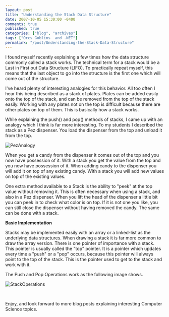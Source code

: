 ```yaml
---
layout: post
title: "Understanding the Stack Data Structure"
date: 2007-10-05 15:30:00 -0400
comments: true
published: true
categories: ["blog", "archives"]
tags: ["Orcs Goblins  and .NET"]
permalink: "/post/Understanding-the-Stack-Data-Structure"
---
```

<!-- more -->

<p>I found myself recently explaining a few times how the data structure commonly called a stack works. The technical term for a stack would be a Last in First out Data Structure (LIFO). To practically repeat myself, this means that the last object to go into the structure is the first one which will come out of the structure.</p>
<p>I've heard plenty of interesting analogies for this behavior. All too often I hear this being described as a stack of plates. Plates can be added easily onto the top of the stack, and can be removed from the top of the stack easily. Working with any plates not on the top is difficult because there are other plates on top of them. This is basically how a stack works.</p>
<p>While explaining the push() and pop() methods of stacks, I came up with an analogy which I think is far more interesting. To my students I described the stack as a Pez&nbsp;dispenser. You load the dispenser from the top and unload it from the top.</p>
<p><img src="http://static.flickr.com/1159/1490354572_ec75a14755.jpg" border="0" alt="PezAnalogy" /></p>
<p>When you get a candy from the dispenser it comes out of the top and you now have possession of it. With a stack you get the value from the top and you now have possession of it. When adding candy to the dispenser you will add it on top of any existing candy. With a stack you will add new values on top of the existing values.</p>
<p>One extra method available to a Stack is the ability to "peek" at the top value without removing it. This is often necessary when using a stack, and also in a Pez dispenser. When you lift the head of the dispenser a little bit you can peek in to check what color is on top. If it is not one you like, you can still close the dispenser without having removed the candy. The same can be done with a stack.</p>
<p><strong>Basic Implementation</strong></p>
<p>Stacks may be implemented easily with an array or a linked-list as the underlying data structures. When drawing a stack it is far more common to draw the array version. There is one pointer of importance with a stack. This pointer is usually called the "top" pointer. It is a pointer which updates every time a "push" or a "pop" occurs, because this pointer will always point to the top of the stack. This is the pointer used to get to the stack and work with it.</p>
<p>The Push and Pop Operations work as the following image shows.</p>
<p><img src="http://static.flickr.com/1350/1490540282_c96252968c.jpg" border="0" alt="StackOperations" /></p>
<p>&nbsp;</p>
<p>Enjoy, and look forward to more blog posts explaining interesting Computer Science topics.</p>
